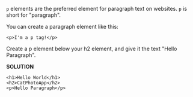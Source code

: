 `p` elements are the preferred element for paragraph text on websites. `p` is short for "paragraph".

You can create a paragraph element like this:

`<p>I'm a p tag!</p>`

Create a p element below your h2 element, and give it the text "Hello Paragraph".

**SOLUTION**

```
<h1>Hello World</h1>
<h2>CatPhotoApp</h2>
<p>Hello Paragraph</p>
```
